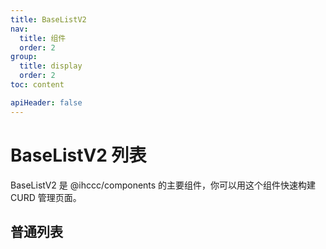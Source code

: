 ```yaml
---
title: BaseListV2
nav:
  title: 组件
  order: 2
group: 
  title: display
  order: 2
toc: content

apiHeader: false
---
```


# BaseListV2 列表

BaseListV2 是 @ihccc/components 的主要组件，你可以用这个组件快速构建 CURD 管理页面。

## 普通列表

<code src="./demo/base" background="#f5f5f5"></code>
